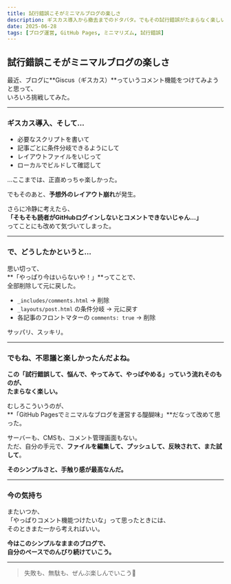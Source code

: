 ```yaml
---
title: 試行錯誤こそがミニマルブログの楽しさ
description: ギスカス導入から撤去までのドタバタ。でもその試行錯誤がたまらなく楽しい。これがGitHub Pagesで運営するミニマルブログの醍醐味。
date: 2025-06-28
tags: [ブログ運営, GitHub Pages, ミニマリズム, 試行錯誤]
---
```


## 試行錯誤こそがミニマルブログの楽しさ

最近、ブログに**Giscus（ギスカス）**っていうコメント機能をつけてみようと思って、  
いろいろ挑戦してみた。

---

### ギスカス導入、そして…

- 必要なスクリプトを書いて  
- 記事ごとに条件分岐できるようにして  
- レイアウトファイルをいじって  
- ローカルでビルドして確認して

…ここまでは、正直めっちゃ楽しかった。

でもそのあと、**予想外のレイアウト崩れ**が発生。

さらに冷静に考えたら、  
**「そもそも読者がGitHubログインしないとコメントできないじゃん…」**  
ってことにも改めて気づいてしまった。

---

### で、どうしたかというと…

思い切って、  
**「やっぱり今はいらないや！」**ってことで、  
全部削除して元に戻した。

- `_includes/comments.html` → 削除  
- `_layouts/post.html` の条件分岐 → 元に戻す  
- 各記事のフロントマターの `comments: true` → 削除

サッパリ、スッキリ。

---

### でもね、不思議と楽しかったんだよね。

**この「試行錯誤して、悩んで、やってみて、やっぱやめる」っていう流れそのものが、  
たまらなく楽しい。**

むしろこういうのが、  
**「GitHub Pagesでミニマルなブログを運営する醍醐味」**だなって改めて思った。

サーバーも、CMSも、コメント管理画面もない。  
ただ、自分の手元で、**ファイルを編集して、プッシュして、反映されて、また試して**。

**そのシンプルさと、手触り感が最高なんだ。**

---

### 今の気持ち

またいつか、  
「やっぱりコメント機能つけたいな」って思ったときには、  
そのときまた一から考えればいい。

**今はこのシンプルなままのブログで、  
自分のペースでのんびり続けていこう。**

---

> 失敗も、無駄も、ぜんぶ楽しんでいこう🌿
